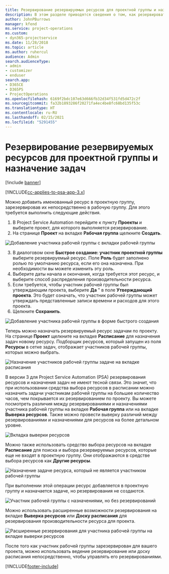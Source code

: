 ```yaml
---
title: Резервирование резервируемых ресурсов для проектной группы и назначение задач
description: В этом разделе приводятся сведения о том, как резервировать именованные ресурсы для проектной рабочей группы и назначать их задачам.
author: JohnPBurrows
manager: kfend
ms.service: project-operations
ms.custom:
- dyn365-projectservice
ms.date: 11/28/2018
ms.topic: article
ms.author: ruhercul
audience: Admin
search.audienceType:
- admin
- customizer
- enduser
search.app:
- D365CE
- D365PS
- ProjectOperations
ms.openlocfilehash: 6169f2bdc107e63d666fb32d34f531fd5d472c2f
ms.sourcegitcommit: fa32b1893286f20271fa4ec4be8fc68bd135f53c
ms.translationtype: HT
ms.contentlocale: ru-RU
ms.lasthandoff: 02/15/2021
ms.locfileid: "5291455"
---
```

# <a name="book-named-bookable-resources-to-a-project-team-and-assign-tasks"></a>Резервирование резервируемых ресурсов для проектной группы и назначение задач 

[!include [banner](../includes/psa-now-project-operations.md)]

[!INCLUDE[cc-applies-to-psa-app-3.x](../includes/cc-applies-to-psa-app-3x.md)]

Можно добавить именованный ресурс в проектную группу, зарезервировав их непосредственно в рабочую группу. Для этого требуется выполнить следующие действия.

1. В Project Service Automation перейдите к пункту **Проекты** и выберите проект, для которого выполняется резервирование.
2. На странице **Проект** на вкладке **Рабочая группа** щелкните **Создать**. 

![Добавление участника рабочей группы с вкладки рабочей группы](media/RM-how-to-1.png)

3. В диалоговом окне **Быстрое создание: участник проектной группы** выберите резервируемый ресурс. Поле **Роль** будет заполнено ролью по умолчанию ресурса, если его она назначена. При необходимости вы можете изменить эту роль. 
4. Выберите даты начала и окончания, когда требуется этот ресурс, и выберите способ распределения производительности ресурса. 
5. Если требуется, чтобы участник рабочей группы был утверждающим проекта, выберите **Да** " в поле **Утверждающий проекта**. Это будет означать, что участник рабочей группы может утверждать представленные записи времени и расходов для этого проекта. 
6. Щелкните **Сохранить**.

![Добавление участника рабочей группы в форме быстрого создания](media/RM-how-to-2.png)


Теперь можно назначать резервируемый ресурс задачам по проекту. На странице **Проект** щелкните на вкладке **Расписание** для назначения задач новому ресурсу. Подборщик ресурсов, который запущен из поля **Ресурсы** в сетке задач, отображает участников рабочей группы, которых можно выбрать.

![Назначение участников рабочей группы задаче на вкладке расписания](media/RM-how-to-3.png)

В версии 3 для Project Service Automation (PSA) резервирования ресурсов и назначения задач не имеют тесной связи. Это значит, что при использовании средства выбора ресурсов в расписании можно назначить задачи участникам рабочей группы на большее количество часов, чем покрывается их резервированием по проекту.
Вы можете посмотреть различия между резервированиями и назначениями участника рабочей группы на вкладке **Рабочая группа** или на вкладке **Выверка ресурсов**. Также можно провести выверку различий между резервированиями и назначениями для ресурсов на более детальном уровне.

![Вкладка выверки ресурсов](media/RM-how-to-4.png)

Можно также использовать средство выбора ресурсов на вкладке **Расписание** для поиска и выбора резервируемых ресурсов, которые еще не входят в проектную группу. Они отображаются в средстве выбора ресурсов как **Другие ресурсы**.

![Назначение задаче ресурса, который не является участником рабочей группы](media/RM-how-to-5.png)

При выполнении этой операции ресурс добавляется в проектную группу и назначается задаче, но резервирования не создаются.

![Участник рабочей группы с назначениями, но без резервирований](media/RM-how-to-6.png)

Можно использовать расширенные возможности резервирования на вкладке **Выверка ресурсов** или **Доску расписания** для резервирования производительности ресурса для проекта.

![Расширенные резервирования для участника рабочей группы на вкладке выверки ресурсов](media/RM-how-to-7.png)

После того как участник рабочей группы зарезервирован для вашего проекта, можно использовать ведение резервирование или доску расписания непосредственно, чтобы управлять его резервированиями.


[!INCLUDE[footer-include](../includes/footer-banner.md)]